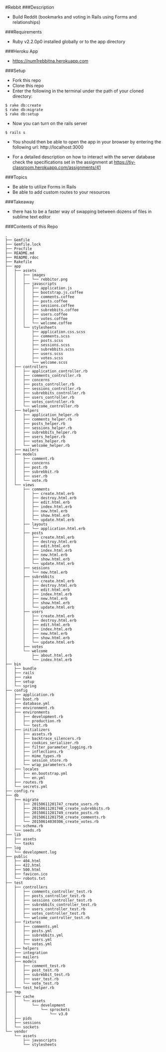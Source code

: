 #Rebbit
###Description
- Build Reddit (bookmarks and voting in Rails using Forms and relationships)

###Requirements
- Ruby v2.2.0p0 installed globally or to the app directory

###Heroku App
- <a>https://num1rebbitna.herokuapp.com</a>

###Setup
- Fork this repo
- Clone this repo
- Enter the following in the terminal under the path of your cloned directory:

```
$ rake db:create
$ rake db:migrate
$ rake db:setup
```
- Now you can turn on the rails server

```
$ rails s
```
- You should then be able to open the app in your browser by entering the following url:  <a>http://localhost:3000</a>

- For a detailed description on how to interact with the server database check the specifications set in the assignment at <a>https://tiy-classroom.herokuapp.com/assignments/41</a>

###Topics
- Be able to utilize Forms in Rails
- Be able to add custom routes to your resources

###Takeaway

- there has to be a faster way of swapping between dozens of files in sublime text editor

###Contents of this Repo

```
.
├── Gemfile
├── Gemfile.lock
├── Procfile
├── README.md
├── README.rdoc
├── Rakefile
├── app
│   ├── assets
│   │   ├── images
│   │   │   └── rebbitor.png
│   │   ├── javascripts
│   │   │   ├── application.js
│   │   │   ├── bootstrap.js.coffee
│   │   │   ├── comments.coffee
│   │   │   ├── posts.coffee
│   │   │   ├── sessions.coffee
│   │   │   ├── subrebbits.coffee
│   │   │   ├── users.coffee
│   │   │   ├── votes.coffee
│   │   │   └── welcome.coffee
│   │   └── stylesheets
│   │       ├── application.css.scss
│   │       ├── comments.scss
│   │       ├── posts.scss
│   │       ├── sessions.scss
│   │       ├── subrebbits.scss
│   │       ├── users.scss
│   │       ├── votes.scss
│   │       └── welcome.scss
│   ├── controllers
│   │   ├── application_controller.rb
│   │   ├── comments_controller.rb
│   │   ├── concerns
│   │   ├── posts_controller.rb
│   │   ├── sessions_controller.rb
│   │   ├── subrebbits_controller.rb
│   │   ├── users_controller.rb
│   │   ├── votes_controller.rb
│   │   └── welcome_controller.rb
│   ├── helpers
│   │   ├── application_helper.rb
│   │   ├── comments_helper.rb
│   │   ├── posts_helper.rb
│   │   ├── sessions_helper.rb
│   │   ├── subrebbits_helper.rb
│   │   ├── users_helper.rb
│   │   ├── votes_helper.rb
│   │   └── welcome_helper.rb
│   ├── mailers
│   ├── models
│   │   ├── comment.rb
│   │   ├── concerns
│   │   ├── post.rb
│   │   ├── subrebbit.rb
│   │   ├── user.rb
│   │   └── vote.rb
│   └── views
│       ├── comments
│       │   ├── create.html.erb
│       │   ├── destroy.html.erb
│       │   ├── edit.html.erb
│       │   ├── index.html.erb
│       │   ├── new.html.erb
│       │   ├── show.html.erb
│       │   └── update.html.erb
│       ├── layouts
│       │   └── application.html.erb
│       ├── posts
│       │   ├── create.html.erb
│       │   ├── destroy.html.erb
│       │   ├── edit.html.erb
│       │   ├── index.html.erb
│       │   ├── new.html.erb
│       │   ├── show.html.erb
│       │   └── update.html.erb
│       ├── sessions
│       │   └── new.html.erb
│       ├── subrebbits
│       │   ├── create.html.erb
│       │   ├── destroy.html.erb
│       │   ├── edit.html.erb
│       │   ├── index.html.erb
│       │   ├── new.html.erb
│       │   ├── show.html.erb
│       │   └── update.html.erb
│       ├── users
│       │   ├── create.html.erb
│       │   ├── destroy.html.erb
│       │   ├── edit.html.erb
│       │   ├── index.html.erb
│       │   ├── new.html.erb
│       │   ├── show.html.erb
│       │   └── update.html.erb
│       ├── votes
│       └── welcome
│           ├── about.html.erb
│           └── index.html.erb
├── bin
│   ├── bundle
│   ├── rails
│   ├── rake
│   ├── setup
│   └── spring
├── config
│   ├── application.rb
│   ├── boot.rb
│   ├── database.yml
│   ├── environment.rb
│   ├── environments
│   │   ├── development.rb
│   │   ├── production.rb
│   │   └── test.rb
│   ├── initializers
│   │   ├── assets.rb
│   │   ├── backtrace_silencers.rb
│   │   ├── cookies_serializer.rb
│   │   ├── filter_parameter_logging.rb
│   │   ├── inflections.rb
│   │   ├── mime_types.rb
│   │   ├── session_store.rb
│   │   └── wrap_parameters.rb
│   ├── locales
│   │   ├── en.bootstrap.yml
│   │   └── en.yml
│   ├── routes.rb
│   └── secrets.yml
├── config.ru
├── db
│   ├── migrate
│   │   ├── 20150611201747_create_users.rb
│   │   ├── 20150611201748_create_subrebbits.rb
│   │   ├── 20150611201749_create_posts.rb
│   │   ├── 20150611201750_create_comments.rb
│   │   └── 20150614030306_create_votes.rb
│   ├── schema.rb
│   └── seeds.rb
├── lib
│   ├── assets
│   └── tasks
├── log
│   └── development.log
├── public
│   ├── 404.html
│   ├── 422.html
│   ├── 500.html
│   ├── favicon.ico
│   └── robots.txt
├── test
│   ├── controllers
│   │   ├── comments_controller_test.rb
│   │   ├── posts_controller_test.rb
│   │   ├── sessions_controller_test.rb
│   │   ├── subrebbits_controller_test.rb
│   │   ├── users_controller_test.rb
│   │   ├── votes_controller_test.rb
│   │   └── welcome_controller_test.rb
│   ├── fixtures
│   │   ├── comments.yml
│   │   ├── posts.yml
│   │   ├── subrebbits.yml
│   │   ├── users.yml
│   │   └── votes.yml
│   ├── helpers
│   ├── integration
│   ├── mailers
│   ├── models
│   │   ├── comment_test.rb
│   │   ├── post_test.rb
│   │   ├── subrebbit_test.rb
│   │   ├── user_test.rb
│   │   └── vote_test.rb
│   └── test_helper.rb
├── tmp
│   ├── cache
│   │   └── assets
│   │       └── development
│   │           └── sprockets
│   │               └── v3.0
│   ├── pids
│   ├── sessions
│   └── sockets
└── vendor
    └── assets
        ├── javascripts
        └── stylesheets
```

